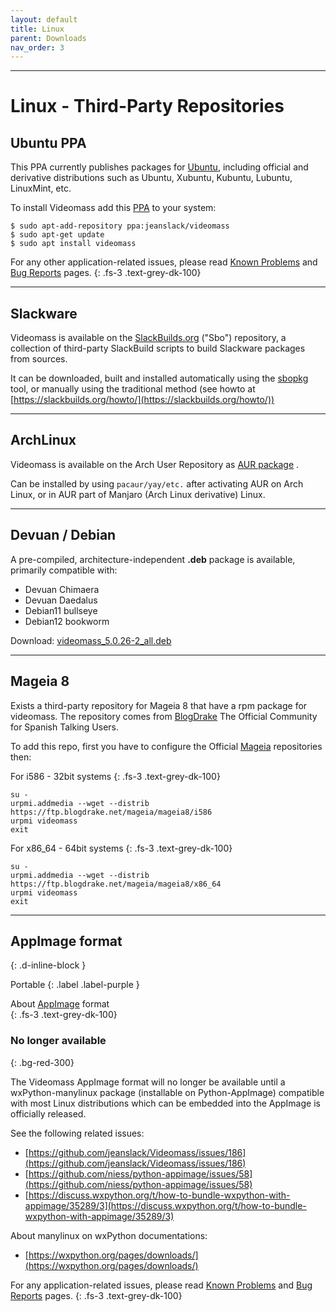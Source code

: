 ```yaml
---
layout: default
title: Linux
parent: Downloads
nav_order: 3
---
```


---

# Linux - Third-Party Repositories

## Ubuntu PPA

This PPA currently publishes packages for [Ubuntu](https://ubuntu.com/), including official and 
derivative distributions such as Ubuntu, Xubuntu, Kubuntu, Lubuntu, LinuxMint, etc.   

To install Videomass add this [PPA](https://launchpad.net/~jeanslack/+archive/ubuntu/videomass) to your system: 
  

`$ sudo apt-add-repository ppa:jeanslack/videomass`   
`$ sudo apt-get update`  
`$ sudo apt install videomass`   

For any other application-related issues, please read 
[Known Problems](../../known_problems) and [Bug Reports](../Bugs) pages.
{: .fs-3 .text-grey-dk-100}   

---

## Slackware

Videomass is available on the [SlackBuilds.org](https://slackbuilds.org/) 
("Sbo") repository, a collection of third-party SlackBuild scripts to build Slackware packages from sources.

It can be downloaded, built and installed automatically using the [sbopkg](https://sbopkg.org/) 
tool, or manually using the traditional method (see howto at [https://slackbuilds.org/howto/](https://slackbuilds.org/howto/))   

---

## ArchLinux

Videomass is available on the Arch User Repository as [AUR package](https://aur.archlinux.org/packages/videomass) .

Can be installed by using `pacaur/yay/etc.` after activating AUR on Arch Linux, 
or in AUR part of Manjaro (Arch Linux derivative) Linux.

---

## Devuan / Debian

A pre-compiled, architecture-independent **.deb** package is available, primarily compatible with:

- Devuan Chimaera
- Devuan Daedalus
- Debian11 bullseye
- Debian12 bookworm

Download: [videomass_5.0.26-2_all.deb](https://github.com/jeanslack/Videomass/releases/download/v5.0.26/videomass_5.0.26-2_all.deb)

---

## Mageia 8

Exists a third-party repository for Mageia 8 that have a rpm package for videomass.
The repository comes from [BlogDrake](https://blogdrake.net/) The Official Community 
for Spanish Talking Users.

To add this repo, first you have to configure the Official [Mageia](https://www.mageia.org/en/) 
repositories then:

For i586 - 32bit systems
{: .fs-3 .text-grey-dk-100}

```
su -
urpmi.addmedia --wget --distrib https://ftp.blogdrake.net/mageia/mageia8/i586
urpmi videomass
exit
```

For x86_64 - 64bit systems
{: .fs-3 .text-grey-dk-100}

```
su -
urpmi.addmedia --wget --distrib https://ftp.blogdrake.net/mageia/mageia8/x86_64
urpmi videomass
exit
```

---

## AppImage format
{: .d-inline-block } 

Portable
{: .label .label-purple }   

About [AppImage](https://appimage.org/) format   
{: .fs-3 .text-grey-dk-100}

### No longer available 
{: .bg-red-300}

The Videomass AppImage format will no longer be available until a wxPython-manylinux 
package (installable on Python-AppImage) compatible with most Linux distributions 
which can be embedded into the AppImage is officially released.   

See the following related issues: 
- [https://github.com/jeanslack/Videomass/issues/186](https://github.com/jeanslack/Videomass/issues/186)
- [https://github.com/niess/python-appimage/issues/58](https://github.com/niess/python-appimage/issues/58)
- [https://discuss.wxpython.org/t/how-to-bundle-wxpython-with-appimage/35289/3](https://discuss.wxpython.org/t/how-to-bundle-wxpython-with-appimage/35289/3)

About manylinux on wxPython documentations:
- [https://wxpython.org/pages/downloads/](https://wxpython.org/pages/downloads/)

For any application-related issues, please read 
[Known Problems](../../known_problems) and [Bug Reports](../Bugs) pages.
{: .fs-3 .text-grey-dk-100}   
